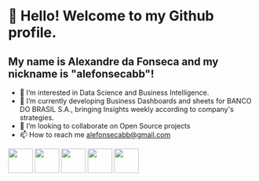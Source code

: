 # 👋 Hello! Welcome to my Github profile.
## My name is **Alexandre da Fonseca** and my nickname is "alefonsecabb"!

- 👀 I’m interested in Data Science and Business Intelligence. 
- 🌱 I’m currently developing Business Dashboards and sheets for BANCO DO BRASIL S.A., bringing Insights weekly according to company's strategies.    
- 💞️ I’m looking to collaborate on Open Source projects 
- 📫 How to reach me alefonsecabb@gmail.com
<img src="https://cdn.jsdelivr.net/gh/devicons/devicon/icons/visualstudio/visualstudio-plain.svg" width="50" height="50" />

<img src="https://cdn.jsdelivr.net/gh/devicons/devicon/icons/kaggle/kaggle-original-wordmark.svg" width="50" height="50"/>
                 
<img src="https://cdn.jsdelivr.net/gh/devicons/devicon/icons/arduino/arduino-original-wordmark.svg" width="50" height="50"/>

<img src="https://cdn.jsdelivr.net/gh/devicons/devicon/icons/linkedin/linkedin-original.svg" width="50" height="50"/>

<img src="https://cdn.jsdelivr.net/gh/devicons/devicon/icons/python/python-original-wordmark.svg" width="50" height="50" />

          
          

          
          

          


          

<!---
alefonsecabb/alefonsecabb is a ✨ special ✨ repository because its `README.md` (this file) appears on your GitHub profile.
You can click the Preview link to take a look at your changes.
--->

